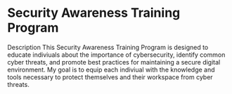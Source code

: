 <h1>Security Awareness Training Program </h1>

Description
This Security Awareness Training Program is designed to educate indiviuals about the importance of cybersecurity, identify common cyber threats, and promote best practices for maintaining a secure digital environment. My goal is to equip each indiviual with the knowledge and tools necessary to protect themselves and their workspace from cyber threats.
